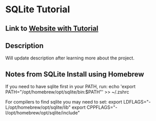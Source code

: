 # SQLite Tutorial

## Link to [Website with Tutorial](https://www.sqlitetutorial.net)

## Description
Will update description after learning more about the project.


## Notes from SQLite Install using Homebrew
If you need to have sqlite first in your PATH, run:
  echo 'export PATH="/opt/homebrew/opt/sqlite/bin:$PATH"' >> ~/.zshrc

For compilers to find sqlite you may need to set:
  export LDFLAGS="-L/opt/homebrew/opt/sqlite/lib"
  export CPPFLAGS="-I/opt/homebrew/opt/sqlite/include"